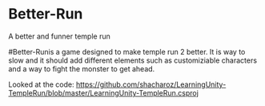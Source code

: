 # Better-Run
A better and funner temple run


#Better-Runis a game designed to make temple run 2 better. It is way to slow and it should add different elements such as customiziable characters and a way to fight the monster to get ahead. 

Looked at the code: 
https://github.com/shacharoz/LearningUnity-TempleRun/blob/master/LearningUnity-TempleRun.csproj
